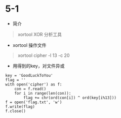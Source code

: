 
# 5-1

* 简介
>  xortool        XOR 分析工具

* xortool 操作文件
> xortool cipher -l 13 -c 20

* 用得到的key，对文件异或
``` 
key = 'GoodLuckToYou'
flag = ''
with open('cipher') as f:
    con = f.read()
    for i in range(len(con)):
        flag += chr(ord(con[i]) ^ ord(key[i%13]))
f = open('flag.txt', 'w')
f.write(flag)
f.close()
```
